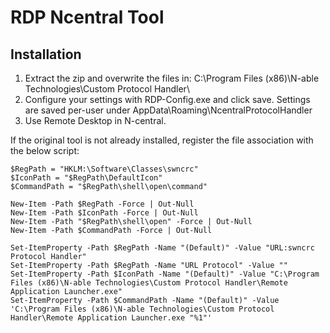 # RDP Ncentral Tool

## Installation

1. Extract the zip and overwrite the files in: C:\Program Files (x86)\N-able Technologies\Custom Protocol Handler\
2. Configure your settings with RDP-Config.exe and click save.
Settings are saved per-user under AppData\Roaming\NcentralProtocolHandler
3. Use Remote Desktop in N-central.

If the original tool is not already installed, register the file association with the below script:

```
$RegPath = "HKLM:\Software\Classes\swncrc"
$IconPath = "$RegPath\DefaultIcon"
$CommandPath = "$RegPath\shell\open\command"

New-Item -Path $RegPath -Force | Out-Null
New-Item -Path $IconPath -Force | Out-Null
New-Item -Path "$RegPath\shell\open" -Force | Out-Null
New-Item -Path $CommandPath -Force | Out-Null

Set-ItemProperty -Path $RegPath -Name "(Default)" -Value "URL:swncrc Protocol Handler"
Set-ItemProperty -Path $RegPath -Name "URL Protocol" -Value ""
Set-ItemProperty -Path $IconPath -Name "(Default)" -Value "C:\Program Files (x86)\N-able Technologies\Custom Protocol Handler\Remote Application Launcher.exe"
Set-ItemProperty -Path $CommandPath -Name "(Default)" -Value 'C:\Program Files (x86)\N-able Technologies\Custom Protocol Handler\Remote Application Launcher.exe "%1"'

```